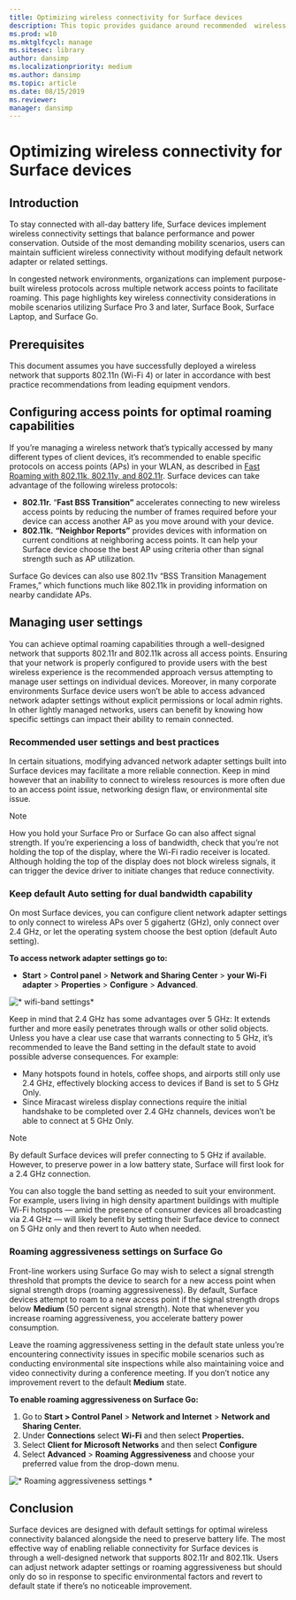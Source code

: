 ```yaml
---
title: Optimizing wireless connectivity for Surface devices
description: This topic provides guidance around recommended  wireless connectivity settings for network admins and users.
ms.prod: w10
ms.mktglfcycl: manage
ms.sitesec: library
author: dansimp
ms.localizationpriority: medium
ms.author: dansimp
ms.topic: article
ms.date: 08/15/2019
ms.reviewer: 
manager: dansimp
---
```

# Optimizing wireless connectivity for Surface devices

## Introduction

To stay connected with all-day battery life, Surface devices implement wireless connectivity settings that balance performance and power conservation. Outside of the most demanding mobility scenarios, users can maintain sufficient wireless connectivity without modifying default network adapter or related settings. 

In congested network environments, organizations can implement purpose-built wireless protocols across multiple network access points to facilitate roaming. This page highlights key wireless connectivity considerations in mobile scenarios utilizing Surface Pro 3 and later, Surface Book, Surface Laptop, and Surface Go.

## Prerequisites

This document assumes you have successfully deployed a wireless network that supports 802.11n (Wi-Fi 4) or later in accordance with best practice recommendations from leading equipment vendors.

## Configuring access points for optimal roaming capabilities

If you’re managing a wireless network that’s typically accessed by many different types of client devices, it’s recommended to enable specific protocols on access points (APs) in your WLAN, as described in [Fast Roaming with 802.11k, 802.11v, and 802.11r](https://docs.microsoft.com/en-us/windows-hardware/drivers/network/fast-roaming-with-802-11k--802-11v--and-802-11r). Surface devices can take advantage of the following wireless protocols:

- **802.11r.** “**Fast BSS Transition”** accelerates connecting to new wireless access points by reducing the number of frames required before your device can access another AP as you move around with your device.
- **802.11k.** **“Neighbor Reports”** provides devices with information on current conditions at neighboring access points. It can help your Surface device choose the best AP using criteria other than signal strength such as AP utilization.

Surface Go devices can also use 802.11v “BSS Transition Management Frames,” which functions much like 802.11k in providing information on nearby candidate APs.

## Managing user settings

You can achieve optimal roaming capabilities through a well-designed network that supports  802.11r and 802.11k across all access points. Ensuring that your network is properly configured to provide users with the best wireless experience is the recommended approach versus attempting to manage user settings on individual devices. Moreover, in many corporate environments Surface device users won’t be able to access advanced network adapter settings without explicit permissions or local admin rights. In other lightly managed networks, users can benefit by knowing how specific settings can impact their ability to remain connected.

### Recommended user settings and best practices

In certain situations, modifying advanced network adapter settings built into Surface devices may facilitate a more reliable connection. Keep in mind however that an inability to connect to wireless resources is more often due to an access point issue, networking design flaw, or environmental site issue.

> [!NOTE]
> How you hold your Surface Pro or Surface Go can also affect signal strength. If you’re experiencing a loss of bandwidth, check that you’re not holding the top of the display, where the Wi-Fi radio receiver is located. Although holding the top of the display does not block wireless signals, it can trigger the device driver to initiate changes that reduce connectivity.

### Keep default Auto setting for dual bandwidth capability
On most Surface devices, you can configure client network adapter settings to only connect to wireless APs over 5 gigahertz (GHz), only connect over 2.4 GHz, or let the operating system choose the best option (default Auto setting).

**To access network adapter settings go to:**

- **Start** > **Control panel** > **Network and Sharing Center** > **your Wi-Fi adapter** > **Properties** > **Configure** > **Advanced**.

![* wifi-band settings*](images/wifi-band.png) <br>

Keep in mind that 2.4 GHz has some advantages over 5 GHz: It extends further and more easily penetrates through walls or other solid objects. Unless you have a clear use case that warrants connecting to 5 GHz, it’s recommended to leave the Band setting in the default state to avoid possible adverse consequences. For example:


- Many hotspots found in hotels, coffee shops, and airports still only use 2.4 GHz, effectively blocking access to devices if Band is set to 5 GHz Only.
- Since Miracast wireless display connections require the initial handshake to be completed over 2.4 GHz channels, devices won’t be able to connect at 5 GHz Only.

> [!NOTE]
> By default Surface devices will prefer connecting to 5 GHz if available. However, to preserve power  in a low battery state, Surface will first look for a 2.4 GHz connection.

You can also toggle the band setting as needed to suit your environment. For example, users living in high density apartment buildings with multiple Wi-Fi hotspots  —  amid the presence of consumer devices all broadcasting via 2.4 GHz  —  will likely benefit by setting their Surface device to connect on 5 GHz only and then revert to Auto when needed.

### Roaming aggressiveness settings on Surface Go

Front-line workers using Surface Go may wish to select a signal strength threshold that prompts the device to search for a new access point when signal strength drops (roaming aggressiveness). By default, Surface devices attempt to roam to a new access point if the signal strength drops below **Medium** (50 percent signal strength). Note that whenever you increase roaming aggressiveness, you accelerate battery power consumption.

Leave the roaming aggressiveness setting in the default state unless you’re encountering connectivity issues in specific mobile scenarios such as conducting environmental site inspections while also maintaining voice and video connectivity during a conference meeting. If you don’t notice any improvement revert to the default **Medium** state.

**To enable roaming aggressiveness on Surface Go:**

1. Go to **Start > Control Panel** > **Network and Internet** > **Network and Sharing Center.**
2. Under **Connections** select **Wi-Fi** and then select **Properties.**
3. Select **Client for Microsoft Networks** and then select **Configure**
4. Select **Advanced** > **Roaming Aggressiveness** and choose your preferred value from the drop-down menu.

![* Roaming aggressiveness settings *](images/wifi-roaming.png) <br>

## Conclusion

Surface devices are designed with default settings for optimal wireless connectivity balanced alongside the need to preserve battery life. The most effective way of enabling reliable connectivity for Surface devices is through a well-designed network that supports 802.11r and 802.11k. Users can adjust network adapter settings or roaming aggressiveness but should only do so in response to specific environmental factors and revert to default state if there’s no noticeable improvement.
